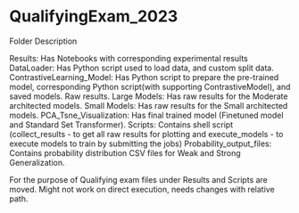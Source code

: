 # QualifyingExam_2023

Folder Description

Results: Has Notebooks with corresponding experimental results
DataLoader: Has Python script used to load data, and custom split data.
ContrastiveLearning_Model: Has Python script to prepare the pre-trained model, corresponding Python script(with supporting ContrastiveModel), and saved models. Raw results.
Large Models: Has raw results for the Moderate architected models.
Small Models: Has raw results for the Small architected models.
PCA_Tsne_Visualization: Has final trained model (Finetuned model and Standard Set Transformer).
Scripts: Contains shell script (collect_results - to get all raw results for plotting and execute_models - to execute models to train by submitting the jobs)
Probability_output_files: Contains probability distribution CSV files for Weak and Strong Generalization.


For the purpose of Qualifying exam files under Results and Scripts are moved. Might not work on direct execution, needs changes with relative path.

